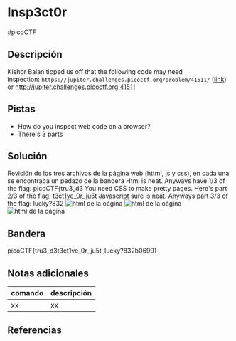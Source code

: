 # Insp3ct0r
#picoCTF 
## Descripción
Kishor Balan tipped us off that the following code may need inspection: `https://jupiter.challenges.picoctf.org/problem/41511/` ([link](https://jupiter.challenges.picoctf.org/problem/41511/)) or http://jupiter.challenges.picoctf.org:41511

## Pistas 
+ How do you inspect web code on a browser?
+ There's 3 parts

## Solución
Revición de los tres archivos de la página web (httml, js y css), en cada una se encontraba un pedazo de la bandera 
Html is neat. Anyways have 1/3 of the flag: picoCTF{tru3_d3 
You need CSS to make pretty pages. Here's part 2/3 of the flag: t3ct1ve_0r_ju5t 
Javascript sure is neat. Anyways part 3/3 of the flag: lucky?832 
![html de la oágina](/PicoCTF(clases)/Capturas/Insp3ct0r.png)
![html de la oágina](/PicoCTF(clases)/Capturas/Insp3ct0r_ccs.png)
![html de la oágina](/PicoCTF(clases)/Capturas/Insp3ct0r_js.png)
## Bandera
picoCTF{tru3_d3t3ct1ve_0r_ju5t_lucky?832b0699}

## Notas adicionales
| comando | descripción |
|------------|---------------|
| xx | xx |

## Referencias
